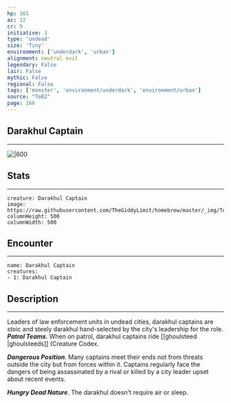 ```yaml
---
hp: 165
ac: 12
cr: 9
initiative: 3
type: 'undead'    
size: 'Tiny'
environment: ['underdark', 'urban']
alignment: neutral evil
legendary: False
lair: False
mythic: False
regional: False
tags: ['monster', 'environment/underdark', 'environment/urban']
source: "ToB2"
page: 166
---
```


## Darakhul Captain
---

![|600](https://raw.githubusercontent.com/TheGiddyLimit/homebrew/master/_img/ToB2/creature/Darakhul%20Captain.webp)

## Stats
---

```statblock
creature: Darakhul Captain
image: https://raw.githubusercontent.com/TheGiddyLimit/homebrew/master/_img/ToB2/creature/token/Darakhul%20Captain%20%28Token%29.png
columnHeight: 500
columnWidth: 500
```

## Encounter
---

```encounter-table
name: Darakhul Captain
creatures:
- 1: Darakhul Captain
```

## Description
---
Leaders of law enforcement units in undead cities, darakhul captains are stoic and steely darakhul hand-selected by the city's leadership for the role.
**_Patrol Teams_**. When on patrol, darakhul captains ride [[ghoulsteed \|ghoulsteeds]] (Creature Codex.

**_Dangerous Position_**. Many captains meet their ends not from threats outside the city but from forces within it. Captains regularly face the dangers of being assassinated by a rival or killed by a city leader upset about recent events.

**_Hungry Dead Nature_**. The darakhul doesn't require air or sleep.






